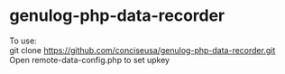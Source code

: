 # genulog-php-data-recorder
To use:<br/> 
git clone https://github.com/conciseusa/genulog-php-data-recorder.git<br/> 
Open remote-data-config.php to set upkey<br/> 

